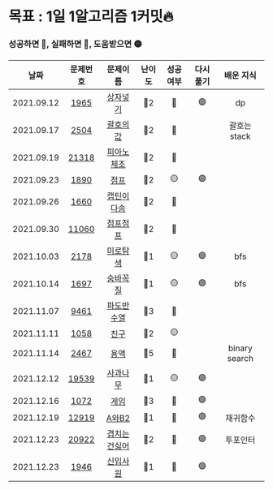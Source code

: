 # 목표 : 1일 1알고리즘 1커밋🔥

### 성공하면 🔵, 실패하면 🔴, 도움받으면 🟡

|    날짜    |                    문제번호                    |                       문제이름                        | 난이도 | 성공여부 | 다시풀기 |   배운 지식   |
| :--------: | :--------------------------------------------: | :---------------------------------------------------: | :----: | :------: | :------: | :-----------: |
| 2021.09.12 |  [1965](https://www.acmicpc.net/problem/1965)  |   [상자넣기](https://www.acmicpc.net/problem/1965)    |  🥈2   |    🔵    |    🟣    |      dp       |
| 2021.09.17 |  [2504](https://www.acmicpc.net/problem/2504)  |   [괄호의값](https://www.acmicpc.net/problem/2504)    |  🥈2   |    🔴    |          | 괄호는 stack  |
| 2021.09.19 | [21318](https://www.acmicpc.net/problem/21318) |  [피아노체조](https://www.acmicpc.net/problem/21318)  |  🥈2   |    🔴    |          |               |
| 2021.09.23 |  [1890](https://www.acmicpc.net/problem/1890)  |     [점프](https://www.acmicpc.net/problem/1890)      |  🥈2   |    🟡    |    🟣    |               |
| 2021.09.26 |  [1660](https://www.acmicpc.net/problem/1660)  |  [캡틴이다솜](https://www.acmicpc.net/problem/1660)   |  🥈2   |    🔴    |          |               |
| 2021.09.30 | [11060](https://www.acmicpc.net/problem/11060) |   [점프점프](https://www.acmicpc.net/problem/11060)   |  🥈2   |    🔵    |          |               |
| 2021.10.03 |  [2178](https://www.acmicpc.net/problem/2178)  |   [미로탐색](https://www.acmicpc.net/problem/2178)    |  🥈1   |    🟡    |    🟣    |      bfs      |
| 2021.10.14 |  [1697](https://www.acmicpc.net/problem/1697)  |   [숨바꼭질](https://www.acmicpc.net/problem/1697)    |  🥈1   |    🟡    |    🟣    |      bfs      |
| 2021.11.07 |  [9461](https://www.acmicpc.net/problem/9461)  |  [파도반수열](https://www.acmicpc.net/problem/9461)   |  🥈3   |    🔵    |          |               |
| 2021.11.11 |  [1058](https://www.acmicpc.net/problem/1058)  |     [친구](https://www.acmicpc.net/problem/1058)      |  🥈2   |    🟡    |          |               |
| 2021.11.14 |  [2467](https://www.acmicpc.net/problem/2467)  |     [용액](https://www.acmicpc.net/problem/2467)      |  🥇5   |    🔴    |          | binary search |
| 2021.12.12 | [19539](https://www.acmicpc.net/problem/19539) |   [사과나무](https://www.acmicpc.net/problem/19539)   |  🥈1   |    🟡    |    🟣    |               |
| 2021.12.16 |  [1072](https://www.acmicpc.net/problem/1072)  |     [게임](https://www.acmicpc.net/problem/1072)      |  🥈3   |    🔴    |    🟣    |               |
| 2021.12.19 | [12919](https://www.acmicpc.net/problem/12919) |    [A와B2](https://www.acmicpc.net/problem/12919)     |  🥈1   |    🔴    |    🟣    |   재귀함수    |
| 2021.12.23 | [20922](https://www.acmicpc.net/problem/20922) | [겹치는건싫어](https://www.acmicpc.net/problem/20922) |  🥈2   |    🔵    |    🟣    |   투포인터    |
| 2021.12.23 |  [1946](https://www.acmicpc.net/problem/1946)  |   [신입사원](https://www.acmicpc.net/problem/1946)    |  🥈1   |    🔵    |    🟣    |               |
